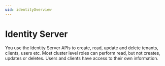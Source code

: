 ```yaml
---
uid: identityOverview
---
```


# Identity Server

You use the Identity Server APIs to create, read, update and delete tenants, clients, users etc. Most cluster level roles can perform read, but not creates, updates or deletes. Users and clients have access to their own information.

